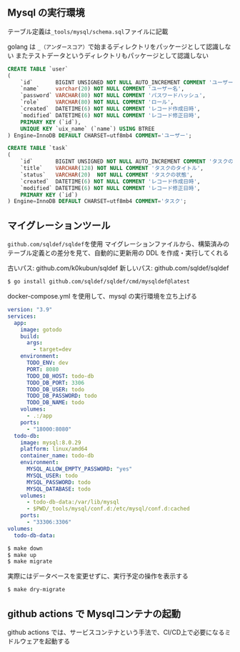 ## Mysql の実行環境

テーブル定義は`_tools/mysql/schema.sql`ファイルに記載

golang は `_（アンダースコア）`で始まるディレクトリをパッケージとして認識しない
またテストデータというディレクトリもパッケージとして認識しない

```sql
CREATE TABLE `user`
(
    `id`       BIGINT UNSIGNED NOT NULL AUTO_INCREMENT COMMENT 'ユーザーの識別子',
    `name`     varchar(20) NOT NULL COMMENT 'ユーザー名',
    `password` VARCHAR(80) NOT NULL COMMENT 'パスワードハッシュ',
    `role`     VARCHAR(80) NOT NULL COMMENT 'ロール',
    `created`  DATETIME(6) NOT NULL COMMENT 'レコード作成日時',
    `modified` DATETIME(6) NOT NULL COMMENT 'レコード修正日時',
    PRIMARY KEY (`id`),
    UNIQUE KEY `uix_name` (`name`) USING BTREE
) Engine=InnoDB DEFAULT CHARSET=utf8mb4 COMMENT='ユーザー';

CREATE TABLE `task`
(
    `id`       BIGINT UNSIGNED NOT NULL AUTO_INCREMENT COMMENT 'タスクの識別子',
    `title`    VARCHAR(128) NOT NULL COMMENT 'タスクのタイトル',
    `status`   VARCHAR(20)  NOT NULL COMMENT 'タスクの状態',
    `created`  DATETIME(6) NOT NULL COMMENT 'レコード作成日時',
    `modified` DATETIME(6) NOT NULL COMMENT 'レコード修正日時',
    PRIMARY KEY (`id`)
) Engine=InnoDB DEFAULT CHARSET=utf8mb4 COMMENT='タスク';
```

## マイグレーションツール

`github.com/sqldef/sqldef`を使用
マイグレーションファイルから、構築済みのテーブル定義との差分を見て、自動的に更新用の DDL を作成・実行してくれる

古いパス: github.com/k0kubun/sqldef
新しいパス: github.com/sqldef/sqldef

```bash
$ go install github.com/sqldef/sqldef/cmd/mysqldef@latest
```

docker-compose.yml を使用して、mysql の実行環境を立ち上げる

```yaml
version: "3.9"
services:
  app:
    image: gotodo
    build:
      args:
        - target=dev
    environment:
      TODO_ENV: dev
      PORT: 8080
      TODO_DB_HOST: todo-db
      TODO_DB_PORT: 3306
      TODO_DB_USER: todo
      TODO_DB_PASSWORD: todo
      TODO_DB_NAME: todo
    volumes:
      - .:/app
    ports:
      - "18000:8080"
  todo-db:
    image: mysql:8.0.29
    platform: linux/amd64
    container_name: todo-db
    environment:
      MYSQL_ALLOW_EMPTY_PASSWORD: "yes"
      MYSQL_USER: todo
      MYSQL_PASSWORD: todo
      MYSQL_DATABASE: todo
    volumes:
      - todo-db-data:/var/lib/mysql
      - $PWD/_tools/mysql/conf.d:/etc/mysql/conf.d:cached
    ports:
      - "33306:3306"
volumes:
  todo-db-data:
```

```bash
$ make down
$ make up
$ make migrate
```


実際にはデータベースを変更せずに、実行予定の操作を表示する

```bash
$ make dry-migrate
```



## github actions で Mysqlコンテナの起動

github actions では、サービスコンテナという手法で、CI/CD上で必要になるミドルウェアを起動する